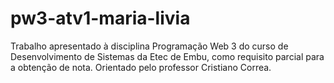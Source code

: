 # pw3-atv1-maria-livia
Trabalho apresentado à disciplina Programação Web 3 do curso de Desenvolvimento de Sistemas da Etec de Embu, como requisito parcial para a obtenção de nota. Orientado pelo professor Cristiano Correa.
